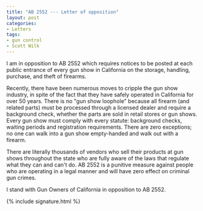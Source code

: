 ```yaml
---
title: "AB 2552 --- Letter of opposition"
layout: post
categories:
- Letters
tags:
- gun control
- Scott Wilk
---
```


I am in opposition to AB 2552 which requires notices to be posted at each public entrance of every gun show in California on the storage, handling, purchase, and theft of firearms.

Recently, there have been numerous moves to cripple the gun show industry, in spite of the fact that they have safely operated in California for over 50 years. There is no "gun show loophole" because all firearm (and related parts) must be processed through a licensed dealer and require a background check, whether the parts are sold in retail stores or gun shows. Every gun show must comply with every statute: background checks, waiting periods and registration requirements. There are zero exceptions; no one can walk into a gun show empty-handed and walk out with a firearm.

There are literally thousands of vendors who sell their products at gun shows throughout the state who are fully aware of the laws that regulate what they can and can't do. AB 2552 is a punitive measure against people who are operating in a legal manner and will have zero effect on criminal gun crimes.

I stand with Gun Owners of California in opposition to AB 2552.

{% include signature.html %}

